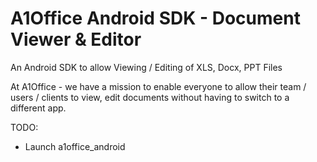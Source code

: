 # A1Office Android SDK - Document Viewer & Editor

An Android SDK to allow Viewing / Editing of XLS, Docx, PPT Files


At A1Office - we have a mission to enable everyone to allow their team / users / clients to view, edit documents without having to switch to a different app.


TODO:
- Launch a1office_android
